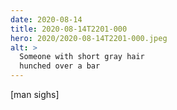 ```yaml
---
date: 2020-08-14
title: 2020-08-14T2201-000
hero: 2020/2020-08-14T2201-000.jpeg
alt: >
  Someone with short gray hair
  hunched over a bar
---
```


[man sighs]
